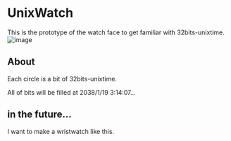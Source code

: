 # UnixWatch
This is the prototype of the watch face to get familiar with 32bits-unixtime.
![image](https://user-images.githubusercontent.com/71656810/217302803-32febfd7-f7bb-4eb0-b859-1dfcd3a27915.png)

## About
Each circle is a bit of 32bits-unixtime.

All of bits will be filled at 2038/1/19 3:14:07...

## in the future...
I want to make a wristwatch like this.
